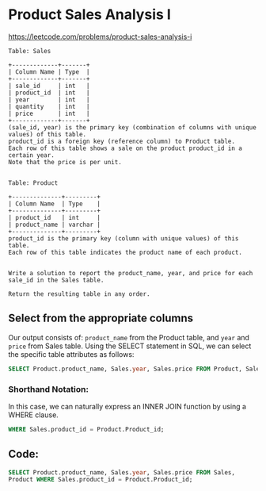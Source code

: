 # Product Sales Analysis I
https://leetcode.com/problems/product-sales-analysis-i
```
Table: Sales

+-------------+-------+
| Column Name | Type  |
+-------------+-------+
| sale_id     | int   |
| product_id  | int   |
| year        | int   |
| quantity    | int   |
| price       | int   |
+-------------+-------+
(sale_id, year) is the primary key (combination of columns with unique values) of this table.
product_id is a foreign key (reference column) to Product table.
Each row of this table shows a sale on the product product_id in a certain year.
Note that the price is per unit.
 

Table: Product

+--------------+---------+
| Column Name  | Type    |
+--------------+---------+
| product_id   | int     |
| product_name | varchar |
+--------------+---------+
product_id is the primary key (column with unique values) of this table.
Each row of this table indicates the product name of each product.
 

Write a solution to report the product_name, year, and price for each sale_id in the Sales table.

Return the resulting table in any order.
```
## Select from the appropriate columns
Our output consists of: ```product_name``` from the Product table, and ```year``` and ```price``` from Sales table.
Using the SELECT statement in SQL, we can select the specific table attributes as follows:

```sql
SELECT Product.product_name, Sales.year, Sales.price FROM Product, Sales
```
### Shorthand Notation:
In this case, we can naturally express an INNER JOIN function by using a WHERE clause.
```sql
WHERE Sales.product_id = Product.Product_id;
```

## Code:
```sql
SELECT Product.product_name, Sales.year, Sales.price FROM Sales,
Product WHERE Sales.product_id = Product.Product_id;
```

